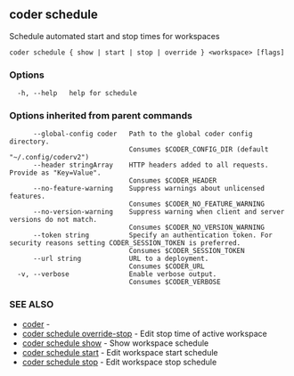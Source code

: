 ## coder schedule

Schedule automated start and stop times for workspaces

```
coder schedule { show | start | stop | override } <workspace> [flags]
```

### Options

```
  -h, --help   help for schedule
```

### Options inherited from parent commands

```
      --global-config coder   Path to the global coder config directory.
                              Consumes $CODER_CONFIG_DIR (default "~/.config/coderv2")
      --header stringArray    HTTP headers added to all requests. Provide as "Key=Value".
                              Consumes $CODER_HEADER
      --no-feature-warning    Suppress warnings about unlicensed features.
                              Consumes $CODER_NO_FEATURE_WARNING
      --no-version-warning    Suppress warning when client and server versions do not match.
                              Consumes $CODER_NO_VERSION_WARNING
      --token string          Specify an authentication token. For security reasons setting CODER_SESSION_TOKEN is preferred.
                              Consumes $CODER_SESSION_TOKEN
      --url string            URL to a deployment.
                              Consumes $CODER_URL
  -v, --verbose               Enable verbose output.
                              Consumes $CODER_VERBOSE
```

### SEE ALSO

- [coder](coder.md) -
- [coder schedule override-stop](coder_schedule_override-stop.md) - Edit stop time of active workspace
- [coder schedule show](coder_schedule_show.md) - Show workspace schedule
- [coder schedule start](coder_schedule_start.md) - Edit workspace start schedule
- [coder schedule stop](coder_schedule_stop.md) - Edit workspace stop schedule
